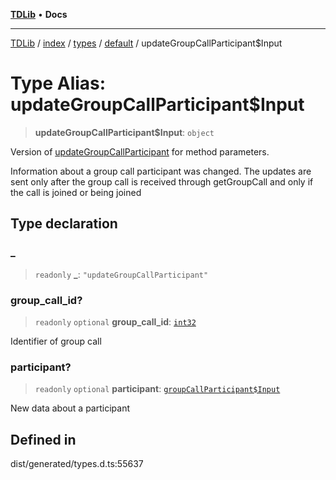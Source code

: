 [**TDLib**](../../../../../../README.md) • **Docs**

***

[TDLib](../../../../../../modules.md) / [index](../../../../../README.md) / [types](../../../README.md) / [default](../README.md) / updateGroupCallParticipant$Input

# Type Alias: updateGroupCallParticipant$Input

> **updateGroupCallParticipant$Input**: `object`

Version of [updateGroupCallParticipant](updateGroupCallParticipant.md) for method parameters.

Information about a group call participant was changed. The updates are sent only after the group call is received through getGroupCall and only if the call is joined or being joined

## Type declaration

### \_

> `readonly` **\_**: `"updateGroupCallParticipant"`

### group\_call\_id?

> `readonly` `optional` **group\_call\_id**: [`int32`](int32-1.md)

Identifier of group call

### participant?

> `readonly` `optional` **participant**: [`groupCallParticipant$Input`](groupCallParticipant$Input-1.md)

New data about a participant

## Defined in

dist/generated/types.d.ts:55637
